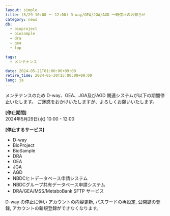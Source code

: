 ```yaml
---
layout: simple
title: (5/29 10:00 ～ 12:00) D-way/GEA/JGA/AGD 一時停止のお知らせ
category: news
db:
  - bioproject
  - biosample
  - dra
  - gea
  - top

tags:
  - メンテナンス

date: 2024-05-21T01:00:00+09:00
retire_time: 2024-05-30T15:00:00+09:00
lang: ja
---
```


メンテナンスのため D-way、GEA、JGA及びAGD 関連システムが以下の期間停止いたします。
ご迷惑をおかけいたしますが、よろしくお願いいたします。

**[停止期間]**    
2024年5月29日(水) 10:00 - 12:00    

**[停止するサービス]**    
- D-way
- BioProject
- BioSample
- DRA
- GEA
- JGA
- AGD
- NBDCヒトデータベース申請システム
- NBDCグループ共有データベース申請システム
- DRA/GEA/MSS/MetaboBank SFTP サービス

D-way の停止に伴い アカウントの内容更新, パスワードの再設定, 公開鍵の登録, アカウントの新規登録ができなくなります。
